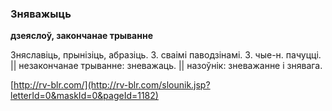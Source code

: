 ### Зняважыць
**дзеяслоў, закончанае трыванне**

Зняславіць, прынізіць, абразіць. З. сваімі паводзінамі. З. чые-н. пачуцці. || незакончанае трыванне: зневажаць. || назоўнік: зневажанне і знявага.

<a rel="author">[http://rv-blr.com/](http://rv-blr.com/slounik.jsp?letterId=0&maskId=0&pageId=1182)</a>
